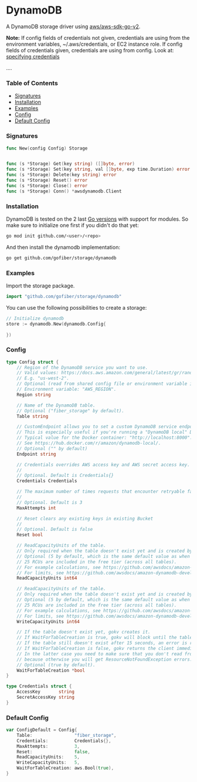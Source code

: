 # DynamoDB
A DynamoDB storage driver using [aws/aws-sdk-go-v2](https://github.com/aws/aws-sdk-go-v2).

**Note:** If config fields of credentials not given, credentials are using from the environment variables, ~/.aws/credentials, or EC2 instance role. If config fields of credentials given, credentials are using from config. Look at: [specifying credentials](https://aws.github.io/aws-sdk-go-v2/docs/configuring-sdk/#specifying-credentials)

....

### Table of Contents
- [Signatures](#signatures)
- [Installation](#installation)
- [Examples](#examples)
- [Config](#config)
- [Default Config](#default-config)


### Signatures
```go
func New(config Config) Storage


func (s *Storage) Get(key string) ([]byte, error)
func (s *Storage) Set(key string, val []byte, exp time.Duration) error
func (s *Storage) Delete(key string) error
func (s *Storage) Reset() error
func (s *Storage) Close() error
func (s *Storage) Conn() *awsdynamodb.Client
```

### Installation
DynamoDB is tested on the 2 last [Go versions](https://golang.org/dl/) with support for modules. So make sure to initialize one first if you didn't do that yet:
```bash
go mod init github.com/<user>/<repo>
```
And then install the dynamodb implementation:
```bash
go get github.com/gofiber/storage/dynamodb
```

### Examples
Import the storage package.
```go
import "github.com/gofiber/storage/dynamodb"
```

You can use the following possibilities to create a storage:
```go
// Initialize dynamodb
store := dynamodb.New(dynamodb.Config{
	
})
```

### Config
```go
type Config struct {
	// Region of the DynamoDB service you want to use.
	// Valid values: https://docs.aws.amazon.com/general/latest/gr/rande.html#ddb_region.
	// E.g. "us-west-2".
	// Optional (read from shared config file or environment variable if not set).
	// Environment variable: "AWS_REGION".
	Region string

	// Name of the DynamoDB table.
	// Optional ("fiber_storage" by default).
	Table string

	// CustomEndpoint allows you to set a custom DynamoDB service endpoint.
	// This is especially useful if you're running a "DynamoDB local" Docker container for local testing.
	// Typical value for the Docker container: "http://localhost:8000".
	// See https://hub.docker.com/r/amazon/dynamodb-local/.
	// Optional ("" by default)
	Endpoint string

	// Credentials overrides AWS access key and AWS secret access key. Not recommended.
	//
	// Optional. Default is Credentials{}
	Credentials Credentials

	// The maximum number of times requests that encounter retryable failures should be attempted.
	//
	// Optional. Default is 3
	MaxAttempts int

	// Reset clears any existing keys in existing Bucket
	//
	// Optional. Default is false
	Reset bool

	// ReadCapacityUnits of the table.
	// Only required when the table doesn't exist yet and is created by gokv.
	// Optional (5 by default, which is the same default value as when creating a table in the web console)
	// 25 RCUs are included in the free tier (across all tables).
	// For example calculations, see https://github.com/awsdocs/amazon-dynamodb-developer-guide/blob/c420420a59040c5b3dd44a6e59f7c9e55fc922ef/doc_source/HowItWorks.ProvisionedThroughput.
	// For limits, see https://github.com/awsdocs/amazon-dynamodb-developer-guide/blob/c420420a59040c5b3dd44a6e59f7c9e55fc922ef/doc_source/Limits.md#capacity-units-and-provisioned-throughput.md#provisioned-throughput.
	ReadCapacityUnits int64

	// ReadCapacityUnits of the table.
	// Only required when the table doesn't exist yet and is created by gokv.
	// Optional (5 by default, which is the same default value as when creating a table in the web console)
	// 25 RCUs are included in the free tier (across all tables).
	// For example calculations, see https://github.com/awsdocs/amazon-dynamodb-developer-guide/blob/c420420a59040c5b3dd44a6e59f7c9e55fc922ef/doc_source/HowItWorks.ProvisionedThroughput.
	// For limits, see https://github.com/awsdocs/amazon-dynamodb-developer-guide/blob/c420420a59040c5b3dd44a6e59f7c9e55fc922ef/doc_source/Limits.md#capacity-units-and-provisioned-throughput.md#provisioned-throughput.
	WriteCapacityUnits int64

	// If the table doesn't exist yet, gokv creates it.
	// If WaitForTableCreation is true, gokv will block until the table is created, with a timeout of 15 seconds.
	// If the table still doesn't exist after 15 seconds, an error is returned.
	// If WaitForTableCreation is false, gokv returns the client immediately.
	// In the latter case you need to make sure that you don't read from or write to the table before it's created,
	// because otherwise you will get ResourceNotFoundException errors.
	// Optional (true by default).
	WaitForTableCreation *bool
}

type Credentials struct {
	AccessKey       string
	SecretAccessKey string
}

```

### Default Config
```go
var ConfigDefault = Config{
	Table:                "fiber_storage",
	Credentials:          Credentials{},
	MaxAttempts:          3,
	Reset:                false,
	ReadCapacityUnits:    5,
	WriteCapacityUnits:   5,
	WaitForTableCreation: aws.Bool(true),
}
```
